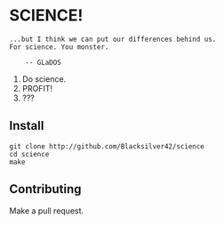 # SCIENCE!

    ...but I think we can put our differences behind us.
    For science. You monster.
    
        -- GLaDOS
        

1. Do science.
2. PROFIT!
3. ???

## Install

    git clone http://github.com/Blacksilver42/science
    cd science
    make
    
## Contributing

Make a pull request.
